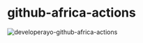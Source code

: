 # github-africa-actions

![developerayo-github-africa-actions](https://github.com/developerayo/github-africa-actions/workflows/.github/workflows/main.yml/badge.svg)
